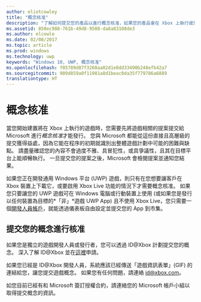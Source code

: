```yaml
---
author: eliotcowley
title: "概念核准"
description: "了解如何提交您的產品以進行概念核准，如果您的產品會在 Xbox 上執行或使用 Xbox Live，就需要進行概念核准。"
ms.assetid: 850ec988-761b-49d8-9508-da8a83108de3
ms.author: elcowle
ms.date: 02/08/2017
ms.topic: article
ms.prod: windows
ms.technology: uwp
keywords: "Windows 10, UWP, 概念核准"
ms.openlocfilehash: f05789d87f3260aa02d1e0dd33490b248efb42a7
ms.sourcegitcommit: 909d859a0f11981a8d1beac0da35f779786a6889
translationtype: HT
---
```

# <a name="concept-approval"></a>概念核准

當您開始建置將在 Xbox 上執行的遊戲時，您需要先將遊戲相關的提案提交給 Microsoft 進行*概念核准*才能發行。 您與 Microsoft 都能從這份直接且高層級的提交獲得益處，因為它能在程序的初期就識別出整體遊戲計劃中可能的困難與缺點。 請盡量確認您的內容不會過度不雅、具冒犯性，或具爭議性，且其在目標平台上能順暢執行。 一旦提交您的提案之後，Microsoft 會檢閱提案並通知您結果。

如果您正在開發通用 Windows 平台 (UWP) 遊戲，則只有在您想要讓客戶在 Xbox 裝置上下載它，或要啟用 Xbox Live 功能的情況下才需要概念核准。 如果您只要讓您的 UWP 遊戲可在 Windows 電腦或行動裝置上使用 (或如果您是發行以任何裝置為目標的*「非」*遊戲 UWP App) 且不使用 Xbox Live，您只需要一個[開發人員帳戶](https://go.microsoft.com/fwlink/?LinkId=817223)，就能透過儀表板自由設定並提交您的 App 到市集。

## <a name="submit-your-concept-for-approval"></a>提交您的概念進行核准

如果您是獨立的遊戲開發人員或發行者，您可以透過 ID@Xbox 計劃提交您的概念。 深入了解 ID@Xbox 並在[這裡](http://www.xbox.com/Developers/id)申請。

如果您已經是 ID@Xbox 開發人員，系統應該已經傳送「遊戲資訊表單」(GIF) 的連結給您，讓您提交遊戲概念。 如果您有任何問題，請連絡 [id@xbox.com](mailto:id@xbox.com)。

如您目前已經有和 Microsoft 簽訂授權合約，請連絡您的 Microsoft 帳戶小組以取得提交概念的資訊。